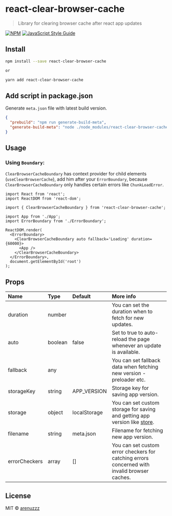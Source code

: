 # react-clear-browser-cache

> Library for clearing browser cache after react app updates

[![NPM](https://img.shields.io/npm/v/react-clear-browser-cache.svg)](https://www.npmjs.com/package/react-clear-browser-cache) [![JavaScript Style Guide](https://img.shields.io/badge/code_style-standard-brightgreen.svg)](https://standardjs.com)

## Install

```bash
npm install --save react-clear-browser-cache

or

yarn add react-clear-browser-cache
```

## Add script in package.json

Generate `meta.json` file with latest build version.

```json
{
  "prebuild": "npm run generate-build-meta",
  "generate-build-meta": "node ./node_modules/react-clear-browser-cache/bin/cli.js"
}
```

## Usage

### Using `Boundary`:

`ClearBrowserCacheBoundary` has context provider for child elements (`useClearBrowserCache`), add him after your `ErrorBoundary`, because `ClearBrowserCacheBoundary` only handles certain errors like `ChunkLoadError`.

```tsx
import React from 'react';
import ReactDOM from 'react-dom';

import { ClearBrowserCacheBoundary } from 'react-clear-browser-cache';

import App from './App';
import ErrorBoundary from './ErrorBoundary';

ReactDOM.render(
  <ErrorBoundary>
    <ClearBrowserCacheBoundary auto fallback='Loading' duration={60000}>
      <App />
    </ClearBrowserCacheBoundary>
  </ErrorBoundary>,
  document.getElementById('root')
);
```

## Props

| Name          | Type    | Default      | More info                                                                                                        |
| :------------ | :------ | :----------- | :--------------------------------------------------------------------------------------------------------------- |
| duration      | number  |              | You can set the duration when to fetch for new updates.                                                          |
| auto          | boolean | false        | Set to true to auto-reload the page whenever an update is available.                                             |
| fallback      | any     |              | You can set fallback data when fetching new version - preloader etc.                                             |
| storageKey    | string  | APP_VERSION  | Storage key for saving app version.                                                                              |
| storage       | object  | localStorage | You can set custom storage for saving and getting app version like [store](https://www.npmjs.com/package/store). |
| filename      | string  | meta.json    | Filename for fetching new app version.                                                                           |
| errorCheckers | array   | []           | You can set custom error checkers for catching errors concerned with invalid browser caches.                     |

## License

MIT © [arenuzzz](https://github.com/arenuzzz)

